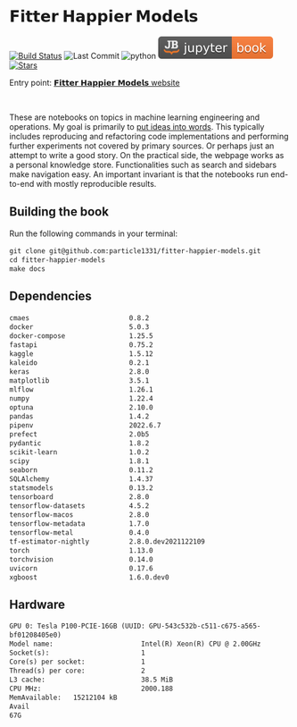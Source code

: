 # 𝗙𝗶𝘁𝘁𝗲𝗿 𝗛𝗮𝗽𝗽𝗶𝗲𝗿 𝗠𝗼𝗱𝗲𝗹𝘀

[![Build Status](https://img.shields.io/endpoint.svg?url=https%3A%2F%2Factions-badge.atrox.dev%2Fparticle1331%2Finefficient-networks%2Fbadge%3Fref%3Dmaster&label=build&logo=none)](https://actions-badge.atrox.dev/particle1331/inefficient-networks/goto?ref=master)
![Last Commit](https://img.shields.io/github/last-commit/particle1331/inefficient-networks/master)
![python](https://img.shields.io/github/pipenv/locked/python-version/particle1331/inefficient-networks)
![jupyter-book](https://github.com/executablebooks/jupyter-book/raw/master/docs/images/badge.svg)
[![Stars](https://img.shields.io/github/stars/particle1331/inefficient-networks?style=social)](https://github.com/particle1331/inefficient-networks) 

Entry point: [𝗙𝗶𝘁𝘁𝗲𝗿 𝗛𝗮𝗽𝗽𝗶𝗲𝗿 𝗠𝗼𝗱𝗲𝗹𝘀 website](https://particle1331.github.io/fitter-happier-models/intro.html)

<br>

These are notebooks on topics in machine learning engineering and operations. 
My goal is primarily to [put ideas into words](http://www.paulgraham.com/words.html). 
This typically includes reproducing and refactoring code implementations and performing 
further experiments not covered by primary sources. Or perhaps just an attempt to write
a good story. 
On the practical side, the webpage works as a personal knowledge store. Functionalities 
such as search and sidebars make navigation easy. 
An important invariant is that the notebooks run end-to-end with mostly reproducible results.


## Building the book

Run the following commands in your terminal:
```
git clone git@github.com:particle1331/fitter-happier-models.git
cd fitter-happier-models
make docs
```

## Dependencies

```text
cmaes                         0.8.2
docker                        5.0.3
docker-compose                1.25.5
fastapi                       0.75.2
kaggle                        1.5.12
kaleido                       0.2.1
keras                         2.8.0
matplotlib                    3.5.1
mlflow                        1.26.1
numpy                         1.22.4
optuna                        2.10.0
pandas                        1.4.2
pipenv                        2022.6.7
prefect                       2.0b5
pydantic                      1.8.2
scikit-learn                  1.0.2
scipy                         1.8.1
seaborn                       0.11.2
SQLAlchemy                    1.4.37
statsmodels                   0.13.2
tensorboard                   2.8.0
tensorflow-datasets           4.5.2
tensorflow-macos              2.8.0
tensorflow-metadata           1.7.0
tensorflow-metal              0.4.0
tf-estimator-nightly          2.8.0.dev2021122109
torch                         1.13.0
torchvision                   0.14.0
uvicorn                       0.17.6
xgboost                       1.6.0.dev0
```

## Hardware

```
GPU 0: Tesla P100-PCIE-16GB (UUID: GPU-543c532b-c511-c675-a565-bf01208405e0)
Model name:                      Intel(R) Xeon(R) CPU @ 2.00GHz
Socket(s):                       1
Core(s) per socket:              1
Thread(s) per core:              2
L3 cache:                        38.5 MiB
CPU MHz:                         2000.188
MemAvailable:   15212104 kB
Avail
67G
```